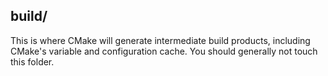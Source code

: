 ## build/
This is where CMake will generate intermediate build products, including CMake's variable and configuration cache. You should generally not touch this folder.
